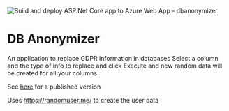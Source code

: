 ![Build and deploy ASP.Net Core app to Azure Web App - dbanonymizer](https://github.com/bjorndaniel/dbanonymizer/workflows/Build%20and%20deploy%20ASP.Net%20Core%20app%20to%20Azure%20Web%20App%20-%20dbanonymizer/badge.svg)
# DB Anonymizer
An application to replace GDPR information in databases
Select a column and the type of info to replace and click Execute and new random data will be created for all your columns

See [here](https://anonymizer.bjorndaniel.se) for a published version


Uses https://randomuser.me/ to create the user data
